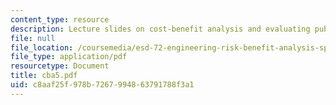 ```yaml
---
content_type: resource
description: Lecture slides on cost-benefit analysis and evaluating public activities.
file: null
file_location: /coursemedia/esd-72-engineering-risk-benefit-analysis-spring-2007/c8aaf25f978b7267994863791788f3a1_cba5.pdf
file_type: application/pdf
resourcetype: Document
title: cba5.pdf
uid: c8aaf25f-978b-7267-9948-63791788f3a1
---
```

